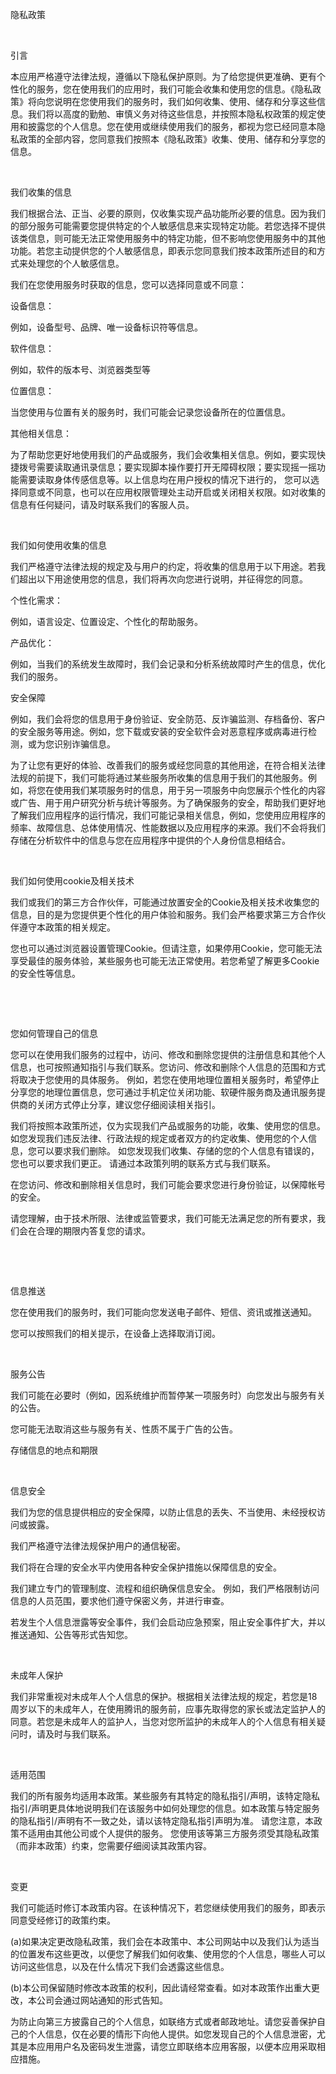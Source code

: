 隐私政策

 

引言

本应用严格遵守法律法规，遵循以下隐私保护原则。为了给您提供更准确、更有个性化的服务，您在使用我们的应用时，我们可能会收集和使用您的信息。《隐私政策》将向您说明在您使用我们的服务时，我们如何收集、使用、储存和分享这些信息。我们将以高度的勤勉、审慎义务对待这些信息，并按照本隐私权政策的规定使用和披露您的个人信息。您在使用或继续使用我们的服务，都视为您已经同意本隐私政策的全部内容，您同意我们按照本《隐私政策》收集、使用、储存和分享您的信息。

 

我们收集的信息

我们根据合法、正当、必要的原则，仅收集实现产品功能所必要的信息。因为我们的部分服务可能需要您提供特定的个人敏感信息来实现特定功能。若您选择不提供该类信息，则可能无法正常使用服务中的特定功能，但不影响您使用服务中的其他功能。若您主动提供您的个人敏感信息，即表示您同意我们按本政策所述目的和方式来处理您的个人敏感信息。

我们在您使用服务时获取的信息，您可以选择同意或不同意：

设备信息：

例如，设备型号、品牌、唯一设备标识符等信息。

软件信息：

例如，软件的版本号、浏览器类型等

位置信息：

当您使用与位置有关的服务时，我们可能会记录您设备所在的位置信息。

其他相关信息：

为了帮助您更好地使用我们的产品或服务，我们会收集相关信息。例如，要实现快捷拨号需要读取通讯录信息；要实现脚本操作要打开无障碍权限；要实现摇一摇功能需要读取身体传感信息等。以上信息均在用户授权的情况下进行的， 您可以选择同意或不同意，也可以在应用权限管理处主动开启或关闭相关权限。如对收集的信息有任何疑问，请及时联系我们的客服人员。

 

我们如何使用收集的信息

我们严格遵守法律法规的规定及与用户的约定，将收集的信息用于以下用途。若我们超出以下用途使用您的信息，我们将再次向您进行说明，并征得您的同意。

个性化需求：

例如，语言设定、位置设定、个性化的帮助服务。

产品优化：

例如，当我们的系统发生故障时，我们会记录和分析系统故障时产生的信息，优化我们的服务。

安全保障

例如，我们会将您的信息用于身份验证、安全防范、反诈骗监测、存档备份、客户的安全服务等用途。例如，您下载或安装的安全软件会对恶意程序或病毒进行检测，或为您识别诈骗信息。

为了让您有更好的体验、改善我们的服务或经您同意的其他用途，在符合相关法律法规的前提下，我们可能将通过某些服务所收集的信息用于我们的其他服务。例如，将您在使用我们某项服务时的信息，用于另一项服务中向您展示个性化的内容或广告、用于用户研究分析与统计等服务。为了确保服务的安全，帮助我们更好地了解我们应用程序的运行情况，我们可能记录相关信息，例如，您使用应用程序的频率、故障信息、总体使用情况、性能数据以及应用程序的来源。我们不会将我们存储在分析软件中的信息与您在应用程序中提供的个人身份信息相结合。

 

我们如何使用cookie及相关技术

我们或我们的第三方合作伙伴，可能通过放置安全的Cookie及相关技术收集您的信息，目的是为您提供更个性化的用户体验和服务。我们会严格要求第三方合作伙伴遵守本政策的相关规定。

您也可以通过浏览器设置管理Cookie。但请注意，如果停用Cookie，您可能无法享受最佳的服务体验，某些服务也可能无法正常使用。若您希望了解更多Cookie的安全性等信息。

 

 

您如何管理自己的信息

您可以在使用我们服务的过程中，访问、修改和删除您提供的注册信息和其他个人信息，也可按照通知指引与我们联系。您访问、修改和删除个人信息的范围和方式将取决于您使用的具体服务。 例如，若您在使用地理位置相关服务时，希望停止分享您的地理位置信息，您可通过手机定位关闭功能、软硬件服务商及通讯服务提供商的关闭方式停止分享，建议您仔细阅读相关指引。

我们将按照本政策所述，仅为实现我们产品或服务的功能，收集、使用您的信息。 如您发现我们违反法律、行政法规的规定或者双方的约定收集、使用您的个人信息，您可以要求我们删除。 如您发现我们收集、存储的您的个人信息有错误的，您也可以要求我们更正。 请通过本政策列明的联系方式与我们联系。

在您访问、修改和删除相关信息时，我们可能会要求您进行身份验证，以保障帐号的安全。

请您理解，由于技术所限、法律或监管要求，我们可能无法满足您的所有要求，我们会在合理的期限内答复您的请求。

 

 

信息推送

您在使用我们的服务时，我们可能向您发送电子邮件、短信、资讯或推送通知。

您可以按照我们的相关提示，在设备上选择取消订阅。

 

服务公告

我们可能在必要时（例如，因系统维护而暂停某一项服务时）向您发出与服务有关的公告。

您可能无法取消这些与服务有关、性质不属于广告的公告。

存储信息的地点和期限

 

信息安全

我们为您的信息提供相应的安全保障，以防止信息的丢失、不当使用、未经授权访问或披露。

我们严格遵守法律法规保护用户的通信秘密。

我们将在合理的安全水平内使用各种安全保护措施以保障信息的安全。

我们建立专门的管理制度、流程和组织确保信息安全。 例如，我们严格限制访问信息的人员范围，要求他们遵守保密义务，并进行审查。

若发生个人信息泄露等安全事件，我们会启动应急预案，阻止安全事件扩大，并以推送通知、公告等形式告知您。

 

未成年人保护

我们非常重视对未成年人个人信息的保护。根据相关法律法规的规定，若您是18周岁以下的未成年人，在使用腾讯的服务前，应事先取得您的家长或法定监护人的同意。若您是未成年人的监护人，当您对您所监护的未成年人的个人信息有相关疑问时，请及时与我们联系。

 

适用范围

我们的所有服务均适用本政策。某些服务有其特定的隐私指引/声明，该特定隐私指引/声明更具体地说明我们在该服务中如何处理您的信息。如本政策与特定服务的隐私指引/声明有不一致之处，请以该特定隐私指引声明为准。 请您注意，本政策不适用由其他公司或个人提供的服务。 您使用该等第三方服务须受其隐私政策（而非本政策）约束，您需要仔细阅读其政策内容。

 

变更

我们可能适时修订本政策内容。在该种情况下，若您继续使用我们的服务，即表示同意受经修订的政策约束。

(a)如果决定更改隐私政策，我们会在本政策中、本公司网站中以及我们认为适当的位置发布这些更改，以便您了解我们如何收集、使用您的个人信息，哪些人可以访问这些信息，以及在什么情况下我们会透露这些信息。

(b)本公司保留随时修改本政策的权利，因此请经常查看。如对本政策作出重大更改，本公司会通过网站通知的形式告知。

为防止向第三方披露自己的个人信息，如联络方式或者邮政地址。请您妥善保护自己的个人信息，仅在必要的情形下向他人提供。如您发现自己的个人信息泄密，尤其是本应用用户名及密码发生泄露，请您立即联络本应用客服，以便本应用采取相应措施。

 

 

 

 


